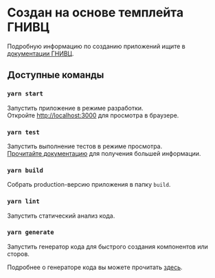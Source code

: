 # Создан на основе темплейта ГНИВЦ

Подробную информацию по созданию приложений ищите в [документации ГНИВЦ](https://dev.gnivc.ru:9443/gnivc/ff-web).

## Доступные команды

### `yarn start`

Запустить приложение в режиме разработки.\
Откройте [http://localhost:3000](http://localhost:3000) для просмотра в браузере.

### `yarn test`

Запустить выполнение тестов в режиме просмотра.\
[Прочитайте документацию](https://facebook.github.io/create-react-app/docs/running-tests) для получения большей информации.

### `yarn build`

Собрать production-версию приложения в папку `build`.

### `yarn lint`

Запустить статический анализ кода.

### `yarn generate`

Запустить генератор кода для быстрого создания компонентов или сторов.

Подробнее о генераторе кода вы можете прочитать [здесь](https://dev.gnivc.ru:9443/gnivc/ff/src/branch/master/packages/generator/README.md).
